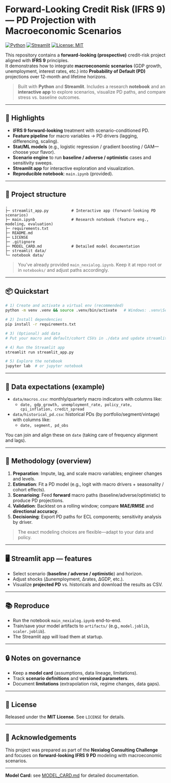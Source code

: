 # Forward-Looking Credit Risk (IFRS 9) — PD Projection with Macroeconomic Scenarios

[![Python](https://img.shields.io/badge/Python-3.10%2B-blue.svg)]()
[![Streamlit](https://img.shields.io/badge/Streamlit-app-brightgreen.svg)]()
[![License: MIT](https://img.shields.io/badge/License-MIT-yellow.svg)]()

This repository contains a **forward-looking (prospective)** credit-risk project aligned with **IFRS 9** principles.  
It demonstrates how to integrate **macroeconomic scenarios** (GDP growth, unemployment, interest rates, etc.) into **Probability of Default (PD)** projections over 12-month and lifetime horizons.

> Built with **Python** and **Streamlit**. Includes a research **notebook** and an **interactive app** to explore scenarios, visualize PD paths, and compare stress vs. baseline outcomes.

---

## 🚀 Highlights

- **IFRS 9 forward-looking** treatment with scenario-conditioned PD.
- **Feature pipeline** for macro variables → PD drivers (lagging, differencing, scaling).
- **Stat/ML models** (e.g., logistic regression / gradient boosting / GAM—choose your flavor).
- **Scenario engine** to run **baseline / adverse / optimistic** cases and sensitivity sweeps.
- **Streamlit app** for interactive exploration and visualization.
- **Reproducible notebook**: `main.ipynb` (provided).

---

## 🧭 Project structure

```
.
├─ streamlit_app.py          # Interactive app (forward-looking PD scenarios)
├─ main.ipynb                # Research notebook (feature eng., modeling, evaluation)
├─ requirements.txt
├─ README.md
├─ LICENSE
├─ .gitignore
├─ MODEL_CARD.md             # Detailed model documentation
├─ streamlit data/
└─ notebook data/                    
```

> You’ve already provided `main_nexialog.ipynb`. Keep it at repo root or in `notebooks/` and adjust paths accordingly.

---

## 📦 Quickstart

```bash
# 1) Create and activate a virtual env (recommended)
python -m venv .venv && source .venv/bin/activate   # Windows: .venv\Scripts\activate

# 2) Install dependencies
pip install -r requirements.txt

# 3) (Optional) add data
# Put your macro and default/cohort CSVs in ./data and update streamlit_app.py config

# 4) Run the Streamlit app
streamlit run streamlit_app.py

# 5) Explore the notebook
jupyter lab  # or jupyter notebook
```

---

## 📁 Data expectations (example)

- `data/macros.csv`: monthly/quarterly macro indicators with columns like:
  - `date, gdp_growth, unemployment_rate, policy_rate, cpi_inflation, credit_spread`
- `data/historical_pd.csv`: historical PDs (by portfolio/segment/vintage) with columns like:
  - `date, segment, pd_obs`

You can join and align these on `date` (taking care of frequency alignment and lags).

---

## 🧪 Methodology (overview)

1. **Preparation**: Impute, lag, and scale macro variables; engineer changes and levels.
2. **Estimation**: Fit a PD model (e.g., logit with macro drivers + seasonality / cohort effects).
3. **Scenarioing**: Feed **forward** macro paths (baseline/adverse/optimistic) to produce PD projections.
4. **Validation**: Backtest on a rolling window; compare **MAE/RMSE** and **directional accuracy**.
5. **Decisioning**: Export PD paths for ECL components; sensitivity analysis by driver.

> The exact modeling choices are flexible—adapt to your data and policy.

---

## 🖥️ Streamlit app — features

- Select scenario (**baseline / adverse / optimistic**) and horizon.
- Adjust shocks (Δunemployment, Δrates, ΔGDP, etc.).
- Visualize **projected PD** vs. historicals and download the results as CSV.

---

## 📚 Reproduce

- Run the notebook `main_nexialog.ipynb` end-to-end.
- Train/save your model artifacts to `artifacts/` (e.g., `model.joblib`, `scaler.joblib`).
- The Streamlit app will load them at startup.

---

## 🔒 Notes on governance

- Keep a **model card** (assumptions, data lineage, limitations).
- Track **scenario definitions** and **versioned parameters**.
- Document **limitations** (extrapolation risk, regime changes, data gaps).

---

## 📝 License

Released under the **MIT License**. See `LICENSE` for details.

---

## 🙌 Acknowledgements

This project was prepared as part of the **Nexialog Consulting Challenge** and focuses on **forward-looking IFRS 9 PD** modeling with macroeconomic scenarios.

---

**Model Card:** see [MODEL_CARD.md](MODEL_CARD.md) for detailed documentation.
